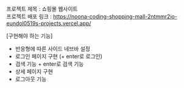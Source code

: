 프로젝트 제목 : 쇼핑몰 웹사이트<br/>
프로젝트 배포 링크 : https://noona-coding-shopping-mall-2ntmmr2io-eundol0519s-projects.vercel.app/

[구현해야 하는 기능]

- 반응형에 따른 사이드 네브바 설정
- 로그인 페이지 구현 (+ enter로 로그인)
- 검색 기능 + enter로 검색 기능
- 상세 페이지 구현
- 로그아웃 기능
